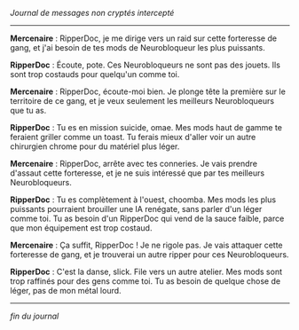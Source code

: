 _Journal de messages non cryptés intercepté_

---

**Mercenaire** : RipperDoc, je me dirige vers un raid sur cette forteresse de gang, et j'ai besoin de tes mods de Neurobloqueur les plus puissants.

**RipperDoc** : Écoute, pote. Ces Neurobloqueurs ne sont pas des jouets. Ils sont trop costauds pour quelqu'un comme toi.

**Mercenaire** : RipperDoc, écoute-moi bien. Je plonge tête la première sur le territoire de ce gang, et je veux seulement les meilleurs Neurobloqueurs que tu as.

**RipperDoc** : Tu es en mission suicide, omae. Mes mods haut de gamme te feraient griller comme un toast. Tu ferais mieux d'aller voir un autre chirurgien chrome pour du matériel plus léger.

**Mercenaire** : RipperDoc, arrête avec tes conneries. Je vais prendre d'assaut cette forteresse, et je ne suis intéressé que par tes meilleurs Neurobloqueurs.

**RipperDoc** : Tu es complètement à l'ouest, choomba. Mes mods les plus puissants pourraient brouiller une IA renégate, sans parler d'un léger comme toi. Tu as besoin d'un RipperDoc qui vend de la sauce faible, parce que mon équipement est trop costaud.

**Mercenaire** : Ça suffit, RipperDoc ! Je ne rigole pas. Je vais attaquer cette forteresse de gang, et je trouverai un autre ripper pour ces Neurobloqueurs.

**RipperDoc** : C'est la danse, slick. File vers un autre atelier. Mes mods sont trop raffinés pour des gens comme toi. Tu as besoin de quelque chose de léger, pas de mon métal lourd.

---

_fin du journal_
